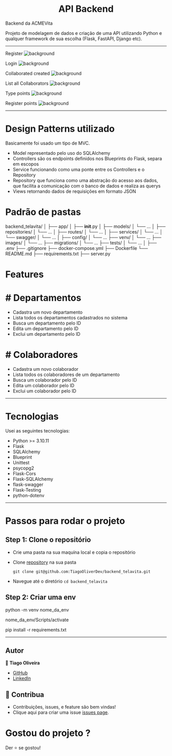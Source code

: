 <h1 align="center">API Backend</h1>

Backend da ACMEVita

Projeto de modelagem de dados e criação de uma API utilizando Python e qualquer framework de sua escolha (Flask, FastAPI, Django etc).

<hr/>

Register
![background](https://github.com/TiagoOliverDev/backend_pontos/blob/main/images/register.png)

Login
![background](https://github.com/TiagoOliverDev/backend_pontos/blob/main/images/login.png)

Collaborated created
![background](https://github.com/TiagoOliverDev/backend_pontos/blob/main/images/colaboradorCreated.png)

List all Collaborators
![background](https://github.com/TiagoOliverDev/backend_pontos/blob/main/images/list_all_colaborator.png)

Type points
![background](https://github.com/TiagoOliverDev/backend_pontos/blob/main/images/typesPontos.png)

Register points
![background](https://github.com/TiagoOliverDev/backend_pontos/blob/main/images/registerPoint.png)


<hr/>

# Design Patterns utilizado

Basicamente foi usado um tipo de MVC.

- Model representado pelo uso do SQLAlchemy
- Controllers são os endpoints definidos nos Blueprints do Flask, separa em escopos
- Service funcionando como uma ponte entre os Controllers e o Repository
- Repository que funciona como uma abstração do acesso aos dados, que facilita a comunicação com o banco de dados e realiza as querys
- Views retornando dados de requisições em formato JSON


# Padrão de pastas

backend_telavita/
│
├── app/
│   ├── __init__.py
│   ├── models/
│   └── ...
│   ├── repositories/
│   └── ...
│   ├── routes/
│   └── ...
│   ├── services/
│   └── ...
│   └── swagger/
│   └── ...
│
├── config/
│   └── ...
├── venv/
│   └── ...
├── images/
│   └── ...
├── migrations/
│   └── ...
├── tests/
│   └── ...
│
├── .env
├── .gitignore
├── docker-compose.yml
├── Dockerfile
└── README.md
├── requirements.txt
├── server.py


# Features 

# # Departamentos

- Cadastra um novo departamento
- Lista todos os departamentos cadastrados no sistema
- Busca um departamento pelo ID
- Edita um departamento pelo ID
- Exclui um departamento pelo ID


# # Colaboradores

- Cadastra um novo colaborador
- Lista todos os colaboradores de um departamento
- Busca um colaborador pelo ID
- Edita um colaborador pelo ID
- Exclui um colaborador pelo ID


<hr/>

# Tecnologias

Usei as seguintes tecnologias:

- Python >= 3.10.11
- Flask
- SQLAlchemy
- Blueprint
- Unittest
- psycopg2
- Flask-Cors
- Flask-SQLAlchemy
- flask-swagger
- Flask-Testing
- python-dotenv

<hr/>

# Passos para rodar o projeto

## Step 1: Clone o repositório

- Crie uma pasta na sua maquína local e copia o repositório

- Clone [repository](git@github.com:TiagoOliverDev/backend_telavita.git) na sua pasta

  ```
  git clone git@github.com:TiagoOliverDev/backend_telavita.git
  ```

- Navegue até o diretório `cd backend_telavita`

## Step 2: Criar uma env

 python -m venv nome_da_env

 nome_da_env/Scripts/activate

 pip install -r requirements.txt




<hr/>


## Autor

:man: **Tiago Oliveira**

- [GitHub](https://github.com/TiagoOliverDev/)
- [LinkedIn](https://www.linkedin.com/in/tiago-oliveira-49a2a6205/)

## 🤝 Contribua
- Contribuições, issues, e feature são bem vindas!
- Clique aqui para criar uma issue [issues page](https://github.com/TiagoOliverDev/backend_telavita/issues).

# Gostou do projeto ?
Der ⭐ se gostou!
